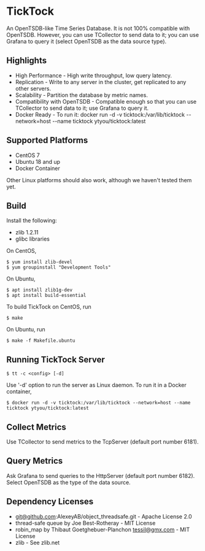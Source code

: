 # TickTock
An OpenTSDB-like Time Series Database. It is not 100% compatible with OpenTSDB.
However, you can use TCollector to send data to it; you can use Grafana to query it
(select OpenTSDB as the data source type).

Highlights
----------
* High Performance - High write throughput, low query latency.
* Replication - Write to any server in the cluster, get replicated to any other servers.
* Scalability - Partition the database by metric names.
* Compatibility with OpenTSDB - Compatible enough so that you can use TCollector to send data to it; use Grafana to query it.
* Docker Ready - To run it: docker run -d -v ticktock:/var/lib/ticktock --network=host --name ticktock ytyou/ticktock:latest

Supported Platforms
-------------------
* CentOS 7
* Ubuntu 18 and up
* Docker Container

Other Linux platforms should also work, although we haven't tested them yet.

Build
-----
Install the following:
* zlib 1.2.11
* glibc libraries

On CentOS,
```
$ yum install zlib-devel
$ yum groupinstall "Development Tools"
```
On Ubuntu,
```
$ apt install zlib1g-dev
$ apt install build-essential
```
To build TickTock on CentOS, run
```
$ make
```
On Ubuntu, run
```
$ make -f Makefile.ubuntu
```

Running TickTock Server
-----------------------
```
$ tt -c <config> [-d]
```
Use '-d' option to run the server as Linux daemon. To run it in a Docker container,
```
$ docker run -d -v ticktock:/var/lib/ticktock --network=host --name ticktock ytyou/ticktock:latest
```

Collect Metrics
---------------
Use TCollector to send metrics to the TcpServer (default port number 6181).

Query Metrics
-------------
Ask Grafana to send queries to the HttpServer (default port number 6182).
Select OpenTSDB as the type of the data source.

Dependency Licenses
-------------------
* git@github.com:AlexeyAB/object_threadsafe.git - Apache License 2.0
* thread-safe queue by Joe Best-Rotheray - MIT License
* robin_map by Thibaut Goetghebuer-Planchon <tessil@gmx.com> - MIT License
* zlib - See zlib.net
